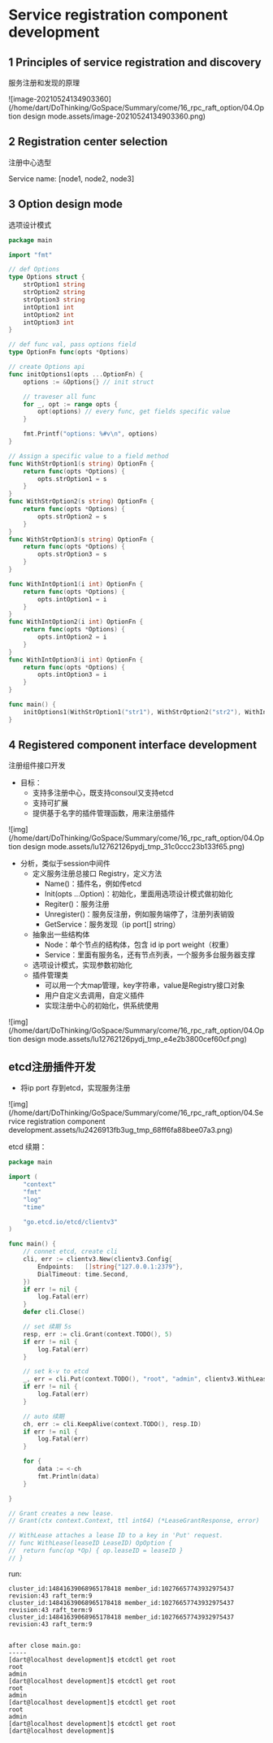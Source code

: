 

# Service registration component development



## 1 Principles of service registration and discovery

服务注册和发现的原理

![image-20210524134903360](/home/dart/DoThinking/GoSpace/Summary/come/16_rpc_raft_option/04.Option design mode.assets/image-20210524134903360.png)



## 2 Registration center selection

注册中心选型



Service name: [node1, node2, node3]





## 3 Option design mode

选项设计模式



```go
package main

import "fmt"

// def Options
type Options struct {
	strOption1 string
	strOption2 string
	strOption3 string
	intOption1 int
	intOption2 int
	intOption3 int
}

// def func val, pass options field
type OptionFn func(opts *Options)

// create Options api
func initOptions1(opts ...OptionFn) {
	options := &Options{} // init struct

	// traveser all func
	for _, opt := range opts {
		opt(options) // every func, get fields specific value
	}

	fmt.Printf("options: %#v\n", options)
}

// Assign a specific value to a field method
func WithStrOption1(s string) OptionFn {
	return func(opts *Options) {
		opts.strOption1 = s
	}
}
func WithStrOption2(s string) OptionFn {
	return func(opts *Options) {
		opts.strOption2 = s
	}
}
func WithStrOption3(s string) OptionFn {
	return func(opts *Options) {
		opts.strOption3 = s
	}
}

func WithIntOption1(i int) OptionFn {
	return func(opts *Options) {
		opts.intOption1 = i
	}
}
func WithIntOption2(i int) OptionFn {
	return func(opts *Options) {
		opts.intOption2 = i
	}
}
func WithIntOption3(i int) OptionFn {
	return func(opts *Options) {
		opts.intOption3 = i
	}
}

func main() {
	initOptions1(WithStrOption1("str1"), WithStrOption2("str2"), WithIntOption1(1))
}
```



## 4 Registered component interface development

注册组件接口开发

- 目标：
  - 支持多注册中心，既支持consoul又支持etcd
  - 支持可扩展
  - 提供基于名字的插件管理函数，用来注册插件

![img](/home/dart/DoThinking/GoSpace/Summary/come/16_rpc_raft_option/04.Option design mode.assets/lu12762126pydj_tmp_31c0ccc23b133f65.png)

- 分析，类似于session中间件
  - 定义服务注册总接口 	Registry，定义方法
    - Name()：插件名，例如传etcd
    - Init(opts 		...Option)：初始化，里面用选项设计模式做初始化
    - Regiter()：服务注册
    - Unregister()：服务反注册，例如服务端停了，注册列表销毁
    - GetService：服务发现（ip 		port[] string）
  - 抽象出一些结构体
    - Node：单个节点的结构体，包含 		id 		ip port weight（权重）
    - Service：里面有服务名，还有节点列表，一个服务多台服务器支撑
  - 选项设计模式，实现参数初始化
  - 插件管理类
    - 可以用一个大map管理，key字符串，value是Registry接口对象
    - 用户自定义去调用，自定义插件
    - 实现注册中心的初始化，供系统使用

![img](/home/dart/DoThinking/GoSpace/Summary/come/16_rpc_raft_option/04.Option design mode.assets/lu12762126pydj_tmp_e4e2b3800cef60cf.png)







## etcd注册插件开发

- 将ip  port 存到etcd，实现服务注册

![img](/home/dart/DoThinking/GoSpace/Summary/come/16_rpc_raft_option/04.Service registration component development.assets/lu2426913fb3ug_tmp_68ff6fa88bee07a3.png)

etcd 续期：

```go
package main

import (
	"context"
	"fmt"
	"log"
	"time"

	"go.etcd.io/etcd/clientv3"
)

func main() {
	// connet etcd, create cli
	cli, err := clientv3.New(clientv3.Config{
		Endpoints:   []string{"127.0.0.1:2379"},
		DialTimeout: time.Second,
	})
	if err != nil {
		log.Fatal(err)
	}
	defer cli.Close()

	// set 续期 5s
	resp, err := cli.Grant(context.TODO(), 5)
	if err != nil {
		log.Fatal(err)
	}

	// set k-v to etcd
	_, err = cli.Put(context.TODO(), "root", "admin", clientv3.WithLease(resp.ID))
	if err != nil {
		log.Fatal(err)
	}

	// auto 续期
	ch, err := cli.KeepAlive(context.TODO(), resp.ID)
	if err != nil {
		log.Fatal(err)
	}

	for {
		data := <-ch
		fmt.Println(data)
	}

}

// Grant creates a new lease.
// Grant(ctx context.Context, ttl int64) (*LeaseGrantResponse, error)

// WithLease attaches a lease ID to a key in 'Put' request.
// func WithLease(leaseID LeaseID) OpOption {
// 	return func(op *Op) { op.leaseID = leaseID }
// }
```



run:

```shell
cluster_id:14841639068965178418 member_id:10276657743932975437 revision:43 raft_term:9 
cluster_id:14841639068965178418 member_id:10276657743932975437 revision:43 raft_term:9 
cluster_id:14841639068965178418 member_id:10276657743932975437 revision:43 raft_term:9 


after close main.go:
-----
[dart@localhost development]$ etcdctl get root
root
admin
[dart@localhost development]$ etcdctl get root
root
admin
[dart@localhost development]$ etcdctl get root
root
admin
[dart@localhost development]$ etcdctl get root
[dart@localhost development]$ 
```


